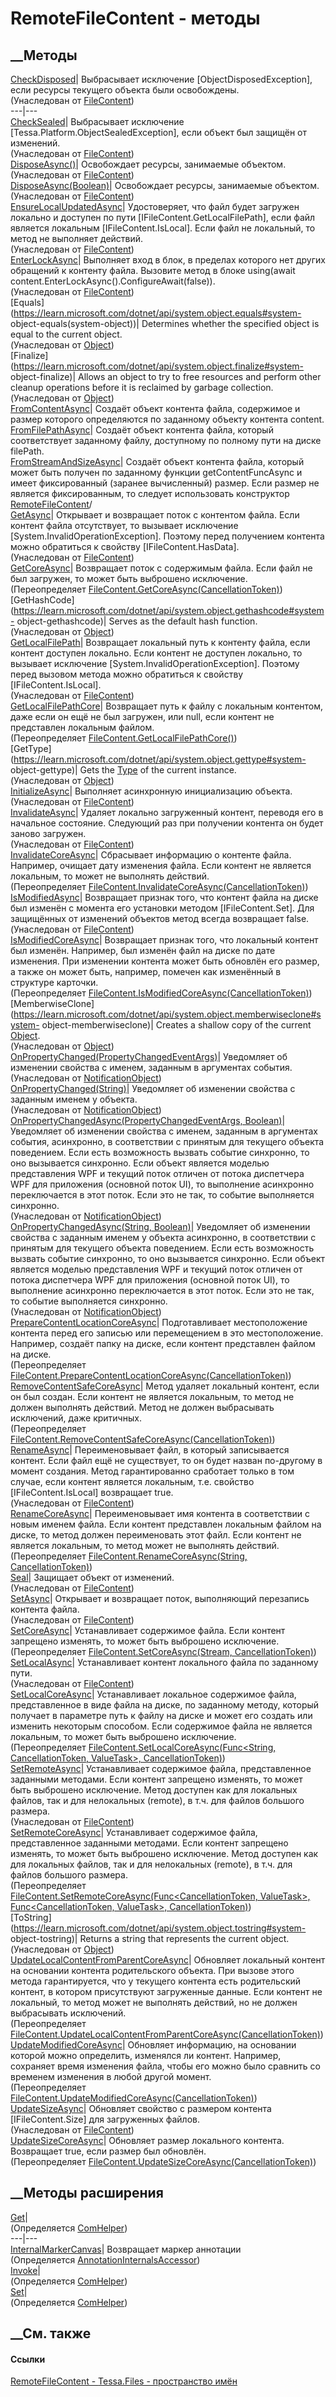 # RemoteFileContent - методы
##  __Методы
[CheckDisposed](M_Tessa_Files_FileContent_CheckDisposed.htm)|  Выбрасывает
исключение [ObjectDisposedException], если ресурсы текущего объекта были
освобождены.  
(Унаследован от [FileContent](T_Tessa_Files_FileContent.htm))  
---|---  
[CheckSealed](M_Tessa_Files_FileContent_CheckSealed.htm)|  Выбрасывает
исключение [Tessa.Platform.ObjectSealedException], если объект был защищён от
изменений.  
(Унаследован от [FileContent](T_Tessa_Files_FileContent.htm))  
[DisposeAsync()](M_Tessa_Files_FileContent_DisposeAsync.htm)| Освобождает
ресурсы, занимаемые объектом.  
(Унаследован от [FileContent](T_Tessa_Files_FileContent.htm))  
[DisposeAsync(Boolean)](M_Tessa_Files_FileContent_DisposeAsync_1.htm)|
Освобождает ресурсы, занимаемые объектом.  
(Унаследован от [FileContent](T_Tessa_Files_FileContent.htm))  
[EnsureLocalUpdatedAsync](M_Tessa_Files_FileContent_EnsureLocalUpdatedAsync.htm)|
Удостоверяет, что файл будет загружен локально и доступен по пути
[IFileContent.GetLocalFilePath], если файл является локальным
[IFileContent.IsLocal]. Если файл не локальный, то метод не выполняет
действий.  
(Унаследован от [FileContent](T_Tessa_Files_FileContent.htm))  
[EnterLockAsync](M_Tessa_Files_FileContent_EnterLockAsync.htm)|  Выполняет
вход в блок, в пределах которого нет других обращений к контенту файла.
Вызовите метод в блоке using(await
content.EnterLockAsync().ConfigureAwait(false)).  
(Унаследован от [FileContent](T_Tessa_Files_FileContent.htm))  
[Equals](https://learn.microsoft.com/dotnet/api/system.object.equals#system-
object-equals\(system-object\))| Determines whether the specified object is
equal to the current object.  
(Унаследован от
[Object](https://learn.microsoft.com/dotnet/api/system.object))  
[Finalize](https://learn.microsoft.com/dotnet/api/system.object.finalize#system-
object-finalize)| Allows an object to try to free resources and perform other
cleanup operations before it is reclaimed by garbage collection.  
(Унаследован от
[Object](https://learn.microsoft.com/dotnet/api/system.object))  
[FromContentAsync](M_Tessa_Files_RemoteFileContent_FromContentAsync.htm)|
Создаёт объект контента файла, содержимое и размер которого определяются по
заданному объекту контента content.  
[FromFilePathAsync](M_Tessa_Files_RemoteFileContent_FromFilePathAsync.htm)|
Создаёт объект контента файла, который соответствует заданному файлу,
доступному по полному пути на диске filePath.  
[FromStreamAndSizeAsync](M_Tessa_Files_RemoteFileContent_FromStreamAndSizeAsync.htm)|
Создаёт объект контента файла, который может быть получен по заданному функции
getContentFuncAsync и имеет фиксированный (заранее вычисленный) размер. Если
размер не является фиксированным, то следует использовать конструктор
[RemoteFileContent](T_Tessa_Files_RemoteFileContent.htm)/  
[GetAsync](M_Tessa_Files_FileContent_GetAsync.htm)|  Открывает и возвращает
поток с контентом файла. Если контент файла отсутствует, то вызывает
исключение [System.InvalidOperationException]. Поэтому перед получением
контента можно обратиться к свойству [IFileContent.HasData].  
(Унаследован от [FileContent](T_Tessa_Files_FileContent.htm))  
[GetCoreAsync](M_Tessa_Files_RemoteFileContent_GetCoreAsync.htm)|  Возвращает
поток с содержимым файла. Если файл не был загружен, то может быть выброшено
исключение.  
(Переопределяет
[FileContent.GetCoreAsync(CancellationToken)](M_Tessa_Files_FileContent_GetCoreAsync.htm))  
[GetHashCode](https://learn.microsoft.com/dotnet/api/system.object.gethashcode#system-
object-gethashcode)| Serves as the default hash function.  
(Унаследован от
[Object](https://learn.microsoft.com/dotnet/api/system.object))  
[GetLocalFilePath](M_Tessa_Files_FileContent_GetLocalFilePath.htm)|
Возвращает локальный путь к контенту файла, если контент доступен локально.
Если контент не доступен локально, то вызывает исключение
[System.InvalidOperationException]. Поэтому перед вызовом метода можно
обратиться к свойству [IFileContent.IsLocal].  
(Унаследован от [FileContent](T_Tessa_Files_FileContent.htm))  
[GetLocalFilePathCore](M_Tessa_Files_RemoteFileContent_GetLocalFilePathCore.htm)|
Возвращает путь к файлу с локальным контентом, даже если он ещё не был
загружен, или null, если контент не представлен локальным файлом.  
(Переопределяет
[FileContent.GetLocalFilePathCore()](M_Tessa_Files_FileContent_GetLocalFilePathCore.htm))  
[GetType](https://learn.microsoft.com/dotnet/api/system.object.gettype#system-
object-gettype)| Gets the
[Type](https://learn.microsoft.com/dotnet/api/system.type) of the current
instance.  
(Унаследован от
[Object](https://learn.microsoft.com/dotnet/api/system.object))  
[InitializeAsync](M_Tessa_Files_FileContent_InitializeAsync.htm)| Выполняет
асинхронную инициализацию объекта.  
(Унаследован от [FileContent](T_Tessa_Files_FileContent.htm))  
[InvalidateAsync](M_Tessa_Files_FileContent_InvalidateAsync.htm)|  Удаляет
локально загруженный контент, переводя его в начальное состояние. Следующий
раз при получении контента он будет заново загружен.  
(Унаследован от [FileContent](T_Tessa_Files_FileContent.htm))  
[InvalidateCoreAsync](M_Tessa_Files_RemoteFileContent_InvalidateCoreAsync.htm)|
Сбрасывает информацию о контенте файла. Например, очищает дату изменения
файла. Если контент не является локальным, то может не выполнять действий.  
(Переопределяет
[FileContent.InvalidateCoreAsync(CancellationToken)](M_Tessa_Files_FileContent_InvalidateCoreAsync.htm))  
[IsModifiedAsync](M_Tessa_Files_FileContent_IsModifiedAsync.htm)|  Возвращает
признак того, что контент файла на диске был изменён с момента его установки
методом [IFileContent.Set]. Для защищённых от изменений объектов метод всегда
возвращает false.  
(Унаследован от [FileContent](T_Tessa_Files_FileContent.htm))  
[IsModifiedCoreAsync](M_Tessa_Files_RemoteFileContent_IsModifiedCoreAsync.htm)|
Возвращает признак того, что локальный контент был изменён. Например, был
изменён файл на диске по дате изменения. При изменении контента может быть
обновлён его размер, а также он может быть, например, помечен как изменённый в
структуре карточки.  
(Переопределяет
[FileContent.IsModifiedCoreAsync(CancellationToken)](M_Tessa_Files_FileContent_IsModifiedCoreAsync.htm))  
[MemberwiseClone](https://learn.microsoft.com/dotnet/api/system.object.memberwiseclone#system-
object-memberwiseclone)| Creates a shallow copy of the current
[Object](https://learn.microsoft.com/dotnet/api/system.object).  
(Унаследован от
[Object](https://learn.microsoft.com/dotnet/api/system.object))  
[OnPropertyChanged(PropertyChangedEventArgs)](M_Tessa_Platform_NotificationObject_OnPropertyChanged.htm)|
Уведомляет об изменении свойства с именем, заданным в аргументах события.  
(Унаследован от [NotificationObject](T_Tessa_Platform_NotificationObject.htm))  
[OnPropertyChanged(String)](M_Tessa_Platform_NotificationObject_OnPropertyChanged_1.htm)|
Уведомляет об изменении свойства с заданным именем у объекта.  
(Унаследован от [NotificationObject](T_Tessa_Platform_NotificationObject.htm))  
[OnPropertyChangedAsync(PropertyChangedEventArgs,
Boolean)](M_Tessa_Platform_NotificationObject_OnPropertyChangedAsync.htm)|
Уведомляет об изменении свойства с именем, заданным в аргументах события,
асинхронно, в соответствии с принятым для текущего объекта поведением. Если
есть возможность вызвать событие синхронно, то оно вызывается синхронно. Если
объект является моделью представления WPF и текущий поток отличен от потока
диспетчера WPF для приложения (основной поток UI), то выполнение асинхронно
переключается в этот поток. Если это не так, то событие выполняется синхронно.  
(Унаследован от [NotificationObject](T_Tessa_Platform_NotificationObject.htm))  
[OnPropertyChangedAsync(String,
Boolean)](M_Tessa_Platform_NotificationObject_OnPropertyChangedAsync_1.htm)|
Уведомляет об изменении свойства с заданным именем у объекта асинхронно, в
соответствии с принятым для текущего объекта поведением. Если есть возможность
вызвать событие синхронно, то оно вызывается синхронно. Если объект является
моделью представления WPF и текущий поток отличен от потока диспетчера WPF для
приложения (основной поток UI), то выполнение асинхронно переключается в этот
поток. Если это не так, то событие выполняется синхронно.  
(Унаследован от [NotificationObject](T_Tessa_Platform_NotificationObject.htm))  
[PrepareContentLocationCoreAsync](M_Tessa_Files_RemoteFileContent_PrepareContentLocationCoreAsync.htm)|
Подготавливает местоположение контента перед его записью или перемещением в
это местоположение. Например, создаёт папку на диске, если контент представлен
файлом на диске.  
(Переопределяет
[FileContent.PrepareContentLocationCoreAsync(CancellationToken)](M_Tessa_Files_FileContent_PrepareContentLocationCoreAsync.htm))  
[RemoveContentSafeCoreAsync](M_Tessa_Files_RemoteFileContent_RemoveContentSafeCoreAsync.htm)|
Метод удаляет локальный контент, если он был создан. Если контент не является
локальным, то метод не должен выполнять действий. Метод не должен выбрасывать
исключений, даже критичных.  
(Переопределяет
[FileContent.RemoveContentSafeCoreAsync(CancellationToken)](M_Tessa_Files_FileContent_RemoveContentSafeCoreAsync.htm))  
[RenameAsync](M_Tessa_Files_FileContent_RenameAsync.htm)|  Переименовывает
файл, в который записывается контент. Если файл ещё не существует, то он будет
назван по-другому в момент создания. Метод гарантированно сработает только в
том случае, если контент является локальным, т.е. свойство
[IFileContent.IsLocal] возвращает true.  
(Унаследован от [FileContent](T_Tessa_Files_FileContent.htm))  
[RenameCoreAsync](M_Tessa_Files_RemoteFileContent_RenameCoreAsync.htm)|
Переименовывает имя контента в соответствии с новым именем файла. Если контент
представлен локальным файлом на диске, то метод должен переименовать этот
файл. Если контент не является локальным, то метод может не выполнять
действий.  
(Переопределяет [FileContent.RenameCoreAsync(String,
CancellationToken)](M_Tessa_Files_FileContent_RenameCoreAsync.htm))  
[Seal](M_Tessa_Files_FileContent_Seal.htm)| Защищает объект от изменений.  
(Унаследован от [FileContent](T_Tessa_Files_FileContent.htm))  
[SetAsync](M_Tessa_Files_FileContent_SetAsync.htm)| Открывает и возвращает
поток, выполняющий перезапись контента файла.  
(Унаследован от [FileContent](T_Tessa_Files_FileContent.htm))  
[SetCoreAsync](M_Tessa_Files_RemoteFileContent_SetCoreAsync.htm)|
Устанавливает содержимое файла. Если контент запрещено изменять, то может быть
выброшено исключение.  
(Переопределяет [FileContent.SetCoreAsync(Stream,
CancellationToken)](M_Tessa_Files_FileContent_SetCoreAsync.htm))  
[SetLocalAsync](M_Tessa_Files_FileContent_SetLocalAsync.htm)| Устанавливает
контент локального файла по заданному пути.  
(Унаследован от [FileContent](T_Tessa_Files_FileContent.htm))  
[SetLocalCoreAsync](M_Tessa_Files_RemoteFileContent_SetLocalCoreAsync.htm)|
Устанавливает локальное содержимое файла, представленное в виде файла на
диске, по заданному методу, который получает в параметре путь к файлу на диске
и может его создать или изменить некоторым способом. Если содержимое файла не
является локальным, то может быть выброшено исключение.  
(Переопределяет [FileContent.SetLocalCoreAsync(Func<String, CancellationToken,
ValueTask>,
CancellationToken)](M_Tessa_Files_FileContent_SetLocalCoreAsync.htm))  
[SetRemoteAsync](M_Tessa_Files_FileContent_SetRemoteAsync.htm)|  Устанавливает
содержимое файла, представленное заданными методами. Если контент запрещено
изменять, то может быть выброшено исключение. Метод доступен как для локальных
файлов, так и для нелокальных (remote), в т.ч. для файлов большого размера.  
(Унаследован от [FileContent](T_Tessa_Files_FileContent.htm))  
[SetRemoteCoreAsync](M_Tessa_Files_RemoteFileContent_SetRemoteCoreAsync.htm)|
Устанавливает содержимое файла, представленное заданными методами. Если
контент запрещено изменять, то может быть выброшено исключение. Метод доступен
как для локальных файлов, так и для нелокальных (remote), в т.ч. для файлов
большого размера.  
(Переопределяет [FileContent.SetRemoteCoreAsync(Func<CancellationToken,
ValueTask<Stream>>, Func<CancellationToken, ValueTask<Int64>>,
CancellationToken)](M_Tessa_Files_FileContent_SetRemoteCoreAsync.htm))  
[ToString](https://learn.microsoft.com/dotnet/api/system.object.tostring#system-
object-tostring)| Returns a string that represents the current object.  
(Унаследован от
[Object](https://learn.microsoft.com/dotnet/api/system.object))  
[UpdateLocalContentFromParentCoreAsync](M_Tessa_Files_RemoteFileContent_UpdateLocalContentFromParentCoreAsync.htm)|
Обновляет локальный контент на основании контента родительского объекта. При
вызове этого метода гарантируется, что у текущего контента есть родительский
контент, в котором присутствуют загруженные данные. Если контент не локальный,
то метод может не выполнять действий, но не должен выбрасывать исключений.  
(Переопределяет
[FileContent.UpdateLocalContentFromParentCoreAsync(CancellationToken)](M_Tessa_Files_FileContent_UpdateLocalContentFromParentCoreAsync.htm))  
[UpdateModifiedCoreAsync](M_Tessa_Files_RemoteFileContent_UpdateModifiedCoreAsync.htm)|
Обновляет информацию, на основании которой можно определить, изменялся ли
контент. Например, сохраняет время изменения файла, чтобы его можно было
сравнить со временем изменения в любой другой момент.  
(Переопределяет
[FileContent.UpdateModifiedCoreAsync(CancellationToken)](M_Tessa_Files_FileContent_UpdateModifiedCoreAsync.htm))  
[UpdateSizeAsync](M_Tessa_Files_FileContent_UpdateSizeAsync.htm)|  Обновляет
свойство с размером контента [IFileContent.Size] для загруженных файлов.  
(Унаследован от [FileContent](T_Tessa_Files_FileContent.htm))  
[UpdateSizeCoreAsync](M_Tessa_Files_RemoteFileContent_UpdateSizeCoreAsync.htm)|
Обновляет размер локального контента. Возвращает true, если размер был
обновлён.  
(Переопределяет
[FileContent.UpdateSizeCoreAsync(CancellationToken)](M_Tessa_Files_FileContent_UpdateSizeCoreAsync.htm))  
##  __Методы расширения
[Get](M_Tessa_Extensions_Default_Client_EDS_ComHelper_Get.htm)|  
(Определяется
[ComHelper](T_Tessa_Extensions_Default_Client_EDS_ComHelper.htm))  
---|---  
[InternalMarkerCanvas](M_Tessa_UI_Views_Charting_Annotations_AnnotationInternalsAccessor_InternalMarkerCanvas.htm)|
Возвращает маркер аннотации  
(Определяется
[AnnotationInternalsAccessor](T_Tessa_UI_Views_Charting_Annotations_AnnotationInternalsAccessor.htm))  
[Invoke](M_Tessa_Extensions_Default_Client_EDS_ComHelper_Invoke.htm)|  
(Определяется
[ComHelper](T_Tessa_Extensions_Default_Client_EDS_ComHelper.htm))  
[Set](M_Tessa_Extensions_Default_Client_EDS_ComHelper_Set.htm)|  
(Определяется
[ComHelper](T_Tessa_Extensions_Default_Client_EDS_ComHelper.htm))  
##  __См. также
#### Ссылки
[RemoteFileContent - ](T_Tessa_Files_RemoteFileContent.htm)
[Tessa.Files - пространство имён](N_Tessa_Files.htm)
